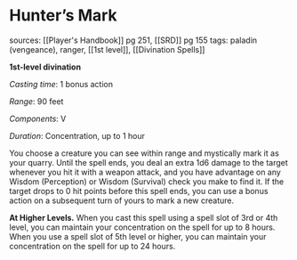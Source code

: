 # Hunter’s Mark
sources: [[Player's Handbook]] pg 251, [[SRD]] pg 155
tags: paladin (vengeance), ranger, [[1st level]], [[Divination Spells]]

**1st-level divination**

*Casting time*: 1 bonus action

*Range*: 90 feet

*Components*: V

*Duration*: Concentration, up to 1 hour

You choose a creature you can see within range and mystically mark it as your quarry. Until the spell ends, you deal an extra 1d6 damage to the target whenever you hit it with a weapon attack, and you have advantage on any Wisdom (Perception) or Wisdom (Survival) check you make to find it. If the target drops to 0 hit points before this spell ends, you can use a bonus action on a subsequent turn of yours to mark a new creature.

**At Higher Levels.** When you cast this spell using a spell slot of 3rd or 4th level, you can maintain your concentration on the spell for up to 8 hours. When you use a spell slot of 5th level or higher, you can maintain your concentration on the spell for up to 24 hours.
